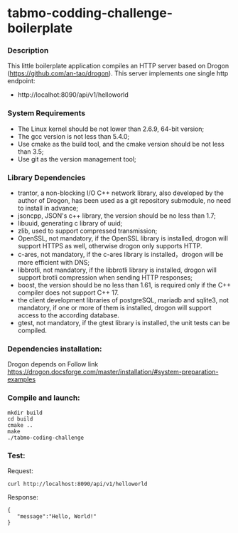 # tabmo-codding-challenge-boilerplate

### Description
This little boilerplate application compiles an HTTP server based on Drogon (https://github.com/an-tao/drogon).
This server implements one single http endpoint:
* http://localhot:8090/api/v1/helloworld

### System Requirements
* The Linux kernel should be not lower than 2.6.9, 64-bit version;
* The gcc version is not less than 5.4.0;
* Use cmake as the build tool, and the cmake version should be not less than 3.5;
* Use git as the version management tool;

### Library Dependencies
* trantor, a non-blocking I/O C++ network library, also developed by the author of Drogon, has been used as a git repository submodule, no need to install in advance;
* jsoncpp, JSON's c++ library, the version should be no less than 1.7;
* libuuid, generating c library of uuid;
* zlib, used to support compressed transmission;
* OpenSSL, not mandatory, if the OpenSSL library is installed, drogon will support HTTPS as well, otherwise drogon only supports HTTP.
* c-ares, not mandatory, if the c-ares library is installed，drogon will be more efficient with DNS;
* libbrotli, not mandatory, if the libbrotli library is installed, drogon will support brotli compression when sending HTTP responses;
* boost, the version should be no less than 1.61, is required only if the C++ compiler does not support C++ 17.
* the client development libraries of postgreSQL, mariadb and sqlite3, not mandatory, if one or more of them is installed, drogon will support access to the according database.
* gtest, not mandatory, if the gtest library is installed, the unit tests can be compiled.

### Dependencies installation:
Drogon depends on Follow link https://drogon.docsforge.com/master/installation/#system-preparation-examples

### Compile and launch:
```
mkdir build
cd build
cmake ..
make
./tabmo-coding-challenge
```

### Test:

Request:
```
curl http://localhost:8090/api/v1/helloworld
```
Response:
```
{
   "message":"Hello, World!"
}
```
